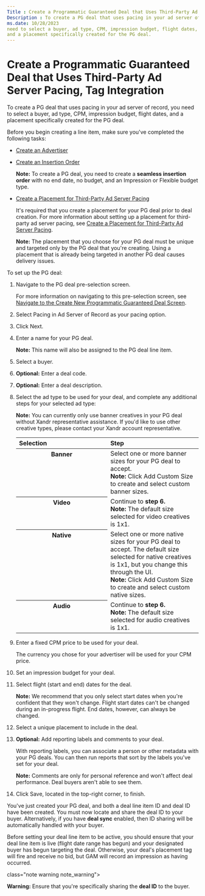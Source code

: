 ```yaml
---
Title : Create a Programmatic Guaranteed Deal that Uses Third-Party Ad Server Pacing, Tag Integration
Description : To create a PG deal that uses pacing in your ad server of record, you
ms.date: 10/28/2023
need to select a buyer, ad type, CPM, impression budget, flight dates,
and a placement specifically created for the PG deal.
---
```



# Create a Programmatic Guaranteed Deal that Uses Third-Party Ad Server Pacing, Tag Integration



To create a PG deal that uses pacing in your ad server of record, you
need to select a buyer, ad type, CPM, impression budget, flight dates,
and a placement specifically created for the PG deal.

>

Before you begin creating a line item, make sure you've completed the
following tasks:

- <a href="create-an-advertiser.md" class="xref">Create an
  Advertiser</a>

- <a href="create-an-insertion-order.md" class="xref">Create an
  Insertion Order</a>
  

  <b>Note:</b> To create a PG deal, you need
  to create a **seamless insertion order** with no end date, no budget,
  and an Impression or
  Flexible budget type.

  

- <a href="create-a-placement-for-third-party-ad-server-pacing.md"
  class="xref"
  title="When creating a programmatic guaranteed (PG) deal that uses third-party ad server pacing, you must first create a placement that is third-party pacing compliant.">Create
  a Placement for Third-Party Ad Server Pacing</a>

  It's required that you create a placement for your PG deal prior to
  deal creation. For more information about setting up a placement for
  third-party ad server pacing, see
  <a href="create-a-placement-for-third-party-ad-server-pacing.md"
  class="xref"
  title="When creating a programmatic guaranteed (PG) deal that uses third-party ad server pacing, you must first create a placement that is third-party pacing compliant.">Create
  a Placement for Third-Party Ad Server Pacing</a>.

  

  <b>Note:</b> The placement that you choose
  for your PG deal must be unique and targeted only by the PG deal that
  you're creating. Using a placement that is already being targeted in
  another PG deal causes delivery issues.

  

To set up the PG deal:



>

1.  Navigate to the PG deal pre-selection
    screen.
    

    For more information on navigating to this pre-selection screen, see
    <a
    href="navigate-to-the-create-a-new-deal-line-item-screen-monetize.md"
    class="xref"
    title="To create a new programmatic guaranteed (PG) deal, start by pre-selecting a pacing option for your guaranteed deal, then proceed from the Create New Programmatic Guaranteed Deal screen.">Navigate
    to the Create New Programmatic Guaranteed Deal Screen</a>.

    
2.  Select Pacing in Ad
    Server of Record as your pacing option.
3.  Click
    Next.
4.  Enter a name for your PG deal.
    

    

    <b>Note:</b> This name will also be
    assigned to the PG deal line item.

    

    
5.  Select a buyer.
6.  **Optional:** Enter a deal code.
7.  **Optional:** Enter a deal description.
8.  Select the ad type to be used for your deal,
    and complete any additional steps for your selected ad type:
    

    

    <b>Note:</b> You can currently only use
    banner creatives in your PG deal without
    Xandr representative assistance. If you'd
    like to use other creative types, please contact your
    Xandr account representative.

    

    

    <table
    id="create-a-programmatic-guaranteed-selling-line-item-ssp__choicetable_z3l_45l_gtb"
    class="simpletable choicetable choicetableborder" data-border="1"
    data-frame="hsides" data-rules="rows" data-cellpadding="4"
    data-cellspacing="0" data-summary="">
    <colgroup>
    <col style="width: 50%" />
    <col style="width: 50%" />
    </colgroup>
    <thead class="thead">
    <tr class="header sthead chhead">
    <th class="stentry choptionhd" scope="col"
    style="text-align: left; vertical-align: bottom;">Selection</th>
    <th class="stentry chdeschd" scope="col"
    style="text-align: left; vertical-align: bottom;">Step</th>
    </tr>
    </thead>
    <tbody>
    <tr class="odd strow chrow">
    <th class="stentry choption" style="vertical-align: top"
    scope="row">Banner</th>
    <td class="stentry chdesc" style="vertical-align: top">Select one or
    more banner sizes for your PG deal to accept.
    <div
    id="create-a-programmatic-guaranteed-selling-line-item-ssp__note_rxk_cvl_gtb"
    class="note note_note">
    <b>Note:</b> Click <span
    class="ph uicontrol">Add Custom Size to create and select custom
    banner sizes.
    </td>
    </tr>
    <tr class="even strow chrow">
    <th class="stentry choption" style="vertical-align: top"
    scope="row">Video</th>
    <td class="stentry chdesc" style="vertical-align: top">Continue to
    <strong>step 6.</strong>
    <div
    id="create-a-programmatic-guaranteed-selling-line-item-ssp__note_m3k_2nw_ytb"
    class="note note_note">
    <b>Note:</b> The default size selected for
    video creatives is 1x1.
    </td>
    </tr>
    <tr class="odd strow chrow">
    <th class="stentry choption" style="vertical-align: top"
    scope="row">Native</th>
    <td class="stentry chdesc" style="vertical-align: top">Select one or
    more native sizes for your PG deal to accept. The default size selected
    for native creatives is 1x1, but you change this through the UI.
    <div
    id="create-a-programmatic-guaranteed-selling-line-item-ssp__note_qcf_hvl_gtb"
    class="note note_note">
    <b>Note:</b> Click <span
    class="ph uicontrol">Add Custom Size to create and select custom
    native sizes.
    </td>
    </tr>
    <tr class="even strow chrow">
    <th class="stentry choption" style="vertical-align: top"
    scope="row">Audio</th>
    <td class="stentry chdesc" style="vertical-align: top">Continue to
    <strong>step 6.</strong>
    <div
    id="create-a-programmatic-guaranteed-selling-line-item-ssp__note_rtm_3nw_ytb"
    class="note note_note">
    <b>Note:</b> The default size selected for
    audio creatives is 1x1.
    </td>
    </tr>
    </tbody>
    </table>
9.  Enter a fixed CPM price to be used for your
    deal.
    

    The currency you chose for your advertiser will be used for your CPM
    price.

    
10. Set an impression budget for your deal.
11. Select flight (start and end) dates for the
    deal.
    

    

    <b>Note:</b> We recommend that you only
    select start dates when you're confident that they won't change.
    Flight start dates can't be changed during an in-progress flight.
    End dates, however, can always be changed.

    

    
12. Select a unique placement to include in the
    deal.
13. **Optional:** Add reporting labels and comments
    to your deal.
    

    With reporting labels, you can associate a person or other metadata
    with your PG deals. You can then run reports that sort by the labels
    you've set for your deal.
    

    <b>Note:</b> Comments are only for
    personal reference and won't affect deal performance. Deal buyers
    aren't able to see them.

    

    
14. Click Save,
    located in the top-right corner, to finish.



>

You've just created your PG deal, and both a deal line item ID and deal
ID have been created. You must now locate and share the deal ID to your
buyer. Alternatively, if you have **deal sync** enabled, then ID sharing
will be automatically handled with your buyer.

Before setting your deal line item to be active, you should ensure that
your deal line item is live (flight date range has begun) and your
designated buyer has begun targeting the deal. Otherwise, your deal's
placement tag will fire and receive no bid, but GAM will record an
impression as having occurred.

class="note warning note_warning">

<b>Warning:</b> Ensure that you're
specifically sharing the **deal ID** to the buyer.








